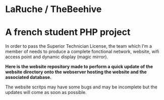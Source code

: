 # LaRuche / TheBeehive
<h1>A french student PHP project</h1>

In order to pass the Superior Technician License, the team which I'm a member of needs to produce a complete fonctional network, website, wifi access point and dynamic display (magic mirror).

<strong>Here is the website repository made to perform a quick update of the website directory onto the webserver hosting the website and the associated database.</strong>

The website scritps may have some bugs and may be incomplete but the updates will come as soon as possible.
